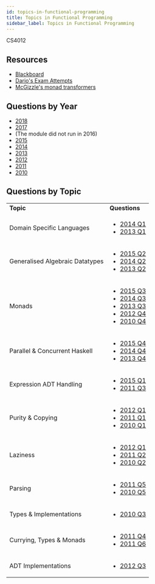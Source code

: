 ```yaml
---
id: topics-in-functional-programming
title: Topics in Functional Programming
sidebar_label: Topics in Functional Programming
---
```


CS4012

## Resources

* [Blackboard](https://mymodule.tcd.ie/)
* [Dario's Exam Attempts](https://gitlab.scss.tcd.ie/tavaresd/exam-solutions)
* [McGizzle's monad transformers](https://github.com/McGizzle/CS4012-Functional-Programming)

## Questions by Year

-   [2018](https://www.tcd.ie/academicregistry/exams/assets/local/past-papers2018/CS/CS4012-1.PDF)
-   [2017](https://www.tcd.ie/academicregistry/exams/assets/local/past-papers2017/CS/CS4012-2.PDF)
-   (The module did not run in 2016)
-   [2015](https://www.tcd.ie/academicregistry/exams/assets/local/past-papers2015/Annuals%20Dec%2014/CS4012-1.pdf)
-   [2014](https://www.tcd.ie/academicregistry/exams/assets/local/past-papers2014/CS/CS40121.pdf)
-   [2013](https://www.tcd.ie/academicregistry/exams/assets/local/past-papers2013/CS/XCS40121.pdf)
-   [2012](https://www.tcd.ie/Local/Exam_Papers/2012/XC/XCS40121.pdf)
-   [2011](https://www.tcd.ie/Local/Exam_Papers/2011/XC/XCS40111.pdf)
-   [2010](https://www.tcd.ie/Local/Exam_Papers/2010/XC/XCS40111.pdf)

## Questions by Topic
<table class="examQuestions" width="700px">
    <tr>
        <td><strong>Topic</strong></td>
        <td><strong>Questions</strong></td>
    </tr>
    <tr>
        <td>Domain Specific Languages</td>
        <td>
            <ul class="questions">
        <li><a href="https://www.tcd.ie/academicregistry/exams/assets/local/past-papers2014/CS/CS40121.pdf#page=2">2014 Q1</a></li>
        <li><a href="https://www.tcd.ie/academicregistry/exams/assets/local/past-papers2013/CS/XCS40121.pdf#page=2">2013 Q1</a></li>
            </ul>
        </td>
    </tr>
    <tr>
        <td>Generalised Algebraic Datatypes</td>
        <td>
            <ul class="questions">
        <li><a href="https://www.tcd.ie/academicregistry/exams/assets/local/past-papers2015/Annuals%20Dec%2014/CS4012-1.pdf#page=3">2015 Q2</a></li>
        <li><a href="https://www.tcd.ie/academicregistry/exams/assets/local/past-papers2014/CS/CS40121.pdf#page=3&zoom=0,0,500">2014 Q2</a></li>
        <li><a href="https://www.tcd.ie/academicregistry/exams/assets/local/past-papers2013/CS/XCS40121.pdf#page=3">2013 Q2</a></li>
            </ul>
        </td>
    </tr>
    <tr>
        <td>Monads</td>
        <td>
            <ul class="questions">
        <li><a href="https://www.tcd.ie/academicregistry/exams/assets/local/past-papers2015/Annuals%20Dec%2014/CS4012-1.pdf#page=4">2015 Q3</a></li>
        <li><a href="https://www.tcd.ie/academicregistry/exams/assets/local/past-papers2014/CS/CS40121.pdf#page=4">2014 Q3</a></li>
        <li><a href="https://www.tcd.ie/academicregistry/exams/assets/local/past-papers2013/CS/XCS40121.pdf#page=4">2013 Q3</a></li>
        <li><a href="https://www.tcd.ie/Local/Exam_Papers/2012/XC/XCS40121.pdf#page=5">2012 Q4</a></li>
        <li><a href="https://www.tcd.ie/Local/Exam_Papers/2010/XC/XCS40111.pdf#page=5">2010 Q4</a></li>
            </ul>
        </td>
    </tr>
    <tr>
        <td>Parallel &amp; Concurrent Haskell</td>
        <td>
            <ul class="questions">
        <li><a href="https://www.tcd.ie/academicregistry/exams/assets/local/past-papers2015/Annuals%20Dec%2014/CS4012-1.pdf#page=5">2015 Q4</a></li>
        <li><a href="https://www.tcd.ie/academicregistry/exams/assets/local/past-papers2014/CS/CS40121.pdf#page=4&zoom=0,0,550">2014 Q4</a></li>
        <li><a href="https://www.tcd.ie/academicregistry/exams/assets/local/past-papers2013/CS/XCS40121.pdf#page=5">2013 Q4</a></li>
            </ul>
        </td>
    </tr>
    <tr>
        <td>Expression ADT Handling</td>
        <td>
            <ul class="questions">
        <li><a href="https://www.tcd.ie/academicregistry/exams/assets/local/past-papers2015/Annuals%20Dec%2014/CS4012-1.pdf#page=2">2015 Q1</a></li>
        <li><a href="https://www.tcd.ie/Local/Exam_Papers/2011/XC/XCS40111.pdf#page=4">2011 Q3</a></li>
            </ul>
        </td>
    </tr>
    <tr>
        <td>Purity &amp; Copying</td>
        <td>
            <ul class="questions">
        <li><a href="https://www.tcd.ie/Local/Exam_Papers/2012/XC/XCS40121.pdf#page=2">2012 Q1</a></li>
        <li><a href="https://www.tcd.ie/Local/Exam_Papers/2011/XC/XCS40111.pdf#page=2">2011 Q1</a></li>
        <li><a href="https://www.tcd.ie/Local/Exam_Papers/2010/XC/XCS40111.pdf#page=2">2010 Q1</a></li>
            </ul>
        </td>
    </tr>
    <tr>
        <td>Laziness</td>
        <td>
            <ul class="questions">
        <li><a href="https://www.tcd.ie/Local/Exam_Papers/2012/XC/XCS40121.pdf#page=2">2012 Q1</a></li>
        <li><a href="https://www.tcd.ie/Local/Exam_Papers/2011/XC/XCS40111.pdf#page=3">2011 Q2</a></li>
        <li><a href="https://www.tcd.ie/Local/Exam_Papers/2010/XC/XCS40111.pdf#page=3">2010 Q2</a></li>
            </ul>
        </td>
    </tr>
    <tr>
        <td>Parsing</td>
        <td>
            <ul class="questions">
        <li><a href="https://www.tcd.ie/Local/Exam_Papers/2011/XC/XCS40111.pdf#page=6">2011 Q5</a></li>
        <li><a href="https://www.tcd.ie/Local/Exam_Papers/2010/XC/XCS40111.pdf#page=6">2010 Q5</a></li>
            </ul>
        </td>
    </tr>
    <tr>
        <td>Types &amp; Implementations</td>
        <td>
            <ul class="questions">
        <li><a href="https://www.tcd.ie/Local/Exam_Papers/2010/XC/XCS40111.pdf#page=4">2010 Q3</a></li>
            </ul>
        </td>
    </tr>
    <tr>
        <td>Currying, Types &amp; Monads</td>
        <td>
            <ul class="questions">
        <li><a href="https://www.tcd.ie/Local/Exam_Papers/2011/XC/XCS40111.pdf#page=5">2011 Q4</a></li>
        <li><a href="https://www.tcd.ie/Local/Exam_Papers/2011/XC/XCS40111.pdf#page=7">2011 Q6</a></li>
            </ul>
        </td>
    </tr>
    <tr>
        <td>ADT Implementations</td>
        <td>
            <ul class="questions">
        <li><a href="https://www.tcd.ie/Local/Exam_Papers/2012/XC/XCS40121.pdf#page=4">2012 Q3</a></li>
            </ul>
        </td>
    </tr>
</table>
